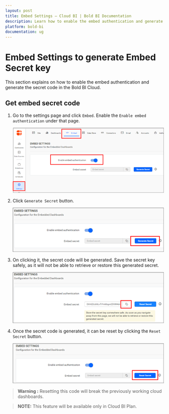 ```yaml
---
layout: post
title: Embed Settings – Cloud BI | Bold BI Documentation
description: Learn how to enable the embed authentication and generate the secret code using the embed settings in the Bold BI Cloud.
platform: bold-bi
documentation: ug
---
```


# Embed Settings to generate Embed Secret key

This section explains on how to enable the embed authentication and generate the secret code in the Bold BI Cloud. 

## Get embed secret code

1. Go to the settings page and click `Embed`. Enable the `Enable embed authentication` under that page.

    ![Enable embed authentication](/static/assets/cloud/site-administration/images/enable-embed-option.png)

2. Click `Generate Secret` button.

    ![Generate secret code](/static/assets/cloud/site-administration/images/generate-secret-code.png)

3. On clicking it, the secret code will be generated. Save the secret key safely, as it will not be able to retrieve or restore this generated secret.                    

    ![Copy secret code](/static/assets/cloud/site-administration/images/copy-secret-code.png)

4. Once the secret code is generated, it can be reset by clicking the `Reset Secret` button.

    ![Reset secret code](/static/assets/cloud/site-administration/images/reset-secret-code.png)

> **Warning :** Resetting this code will break the previously working cloud dashboards.

> **NOTE:**  This feature will be available only in Cloud BI Plan.
